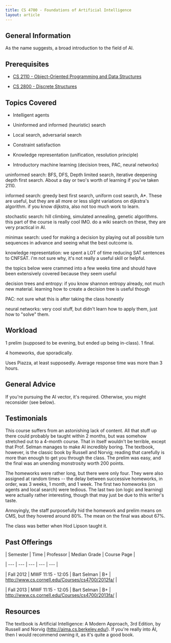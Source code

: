 ```yaml
---
title: CS 4700 - Foundations of Artificial Intelligence
layout: article
---
```




## General Information

As the name suggests, a broad introduction to the field of AI.



## Prerequisites

 - [CS 2110 - Object-Oriented Programming and Data Structures](https://github.com/mrkev/Official-CS-Wiki/blob/master/classes/CS2110.md)

 - [CS 2800 - Discrete Structures](https://github.com/mrkev/Official-CS-Wiki/blob/master/classes/CS2800.md)



## Topics Covered

 - Intelligent agents

 - Uninformed and informed (heuristic) search

 - Local search, adversarial search

 - Constraint satisfaction

 - Knowledge representation (unification, resolution principle)

 - Introductory machine learning (decision trees, PAC, neural networks)



uninformed search: BFS, DFS, Depth limited search, iterative deepening depth first search. About a day or two's worth of learning if you've taken 2110.



informed search: greedy best first search, uniform cost search, A*. These are useful, but they are all more or less slight variations on dijkstra's algorithm. if you know dijkstra, also not too much work to learn.



stochastic search: hill climbing, simulated annealing, genetic algorithms. this part of the course is really cool IMO. do a wiki search on these, they are very practical in AI.



minimax search: used for making a decision by playing out all possible turn sequences in advance and seeing what the best outcome is.



knowledge representation: we spent a LOT of time reducing SAT sentences to CNFSAT. i'm not sure why, it's not really a useful skill or helpful.



the topics below were crammed into a few weeks time and should have been extensively covered because they seem useful



decision trees and entropy: if you know shannon entropy already, not much new material. learning how to create a decision tree is useful though



PAC: not sure what this is after taking the class honestly



neural networks: very cool stuff, but didn't learn how to apply them, just how to "solve" them.



## Workload

1 prelim (supposed to be evening, but ended up being in-class). 1 final.



4 homeworks, due sporadically.



Uses Piazza, at least supposedly. Average response time was more than 3 hours.



## General Advice

If you're pursuing the AI vector, it's required. Otherwise, you might reconsider (see below).



## Testimonials

This course suffers from an astonishing lack of content. All that stuff up there could probably be taught within 2 months, but was somehow stretched out to a 4-month course. That in itself wouldn't be terrible, except that Prof. Selman manages to make AI incredibly boring. The textbook, however, is the classic book by Russell and Norvig; reading that carefully is more than enough to get you through the class. The prelim was easy, and the final was an unending monstrosity worth 200 points.



The homeworks were rather long, but there were only four. They were also assigned at random times -- the delay between successive homeworks, in order, was 3 weeks, 1 month, and 1 week. The first two homeworks (on agents and local search) were tedious. The last two (on logic and learning) were actually rather interesting, though that may just be due to this writer's taste.



Annoyingly, the staff purposefully hid the homework and prelim means on CMS, but they hovered around 80%. The mean on the final was about 67%.



The class was better when Hod Lipson taught it.



## Past Offerings

| Semester | Time | Professor | Median Grade | Course Page |

| --- | --- | --- | --- | --- |

| Fall 2012 | MWF 11:15 - 12:05 | Bart Selman | B+ | http://www.cs.cornell.edu/Courses/cs4700/2012fa/ |

| Fall 2013 | MWF 11:15 - 12:05 | Bart Selman | B+ | http://www.cs.cornell.edu/Courses/cs4700/2013fa/ |



## Resources

The textbook is Artificial Intelligence: A Modern Approach, 3rd Edition, by Russell and Norvig (<http://aima.cs.berkeley.edu/>). If you're really into AI, then I would recommend owning it, as it's quite a good book.
